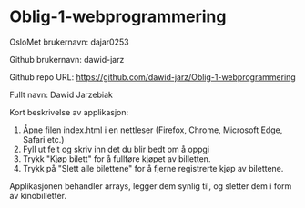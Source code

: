 # Oblig-1-webprogrammering

OsloMet brukernavn: dajar0253

Github brukernavn: dawid-jarz

Github repo URL: https://github.com/dawid-jarz/Oblig-1-webprogrammering

Fullt navn: Dawid Jarzebiak

Kort beskrivelse av applikasjon:

1. Åpne filen index.html i en nettleser (Firefox, Chrome, Microsoft Edge, Safari etc.)
2. Fyll ut felt og skriv inn det du blir bedt om å oppgi 
3. Trykk "Kjøp bilett" for å fullføre kjøpet av billetten. 
4. Trykk på "Slett alle bilettene" for å fjerne registrerte kjøp av bilettene.

Applikasjonen behandler arrays, legger dem synlig til, og sletter dem i form av kinobilletter.

